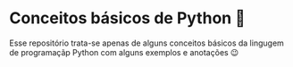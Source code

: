 # Conceitos básicos de Python 🐍

Esse repositório trata-se apenas de alguns conceitos básicos da lingugem de programaçãp Python com alguns exemplos e anotações 😉